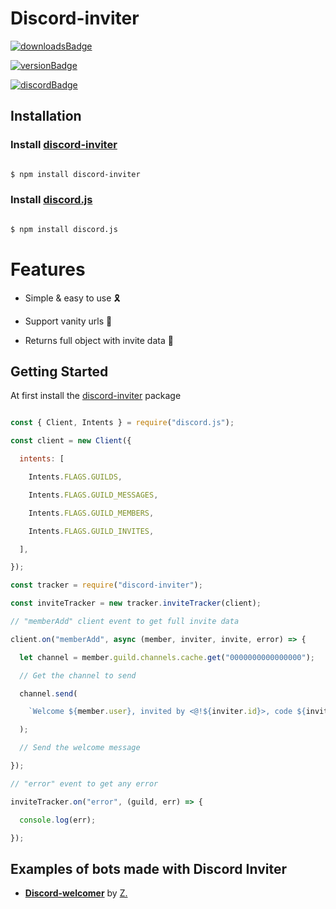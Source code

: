 # Discord-inviter

[![downloadsBadge](https://img.shields.io/npm/dt/discord-inviter)](https://npmjs.com/discord-inviter)

[![versionBadge](https://img.shields.io/npm/v/discord-inviter)](https://npmjs.com/discord-inviter)

[![discordBadge](https://img.shields.io/discord/828240195236266005?color=7289da)](https://discord.gg/VwTxJaqjsJ)

## Installation

### Install **[discord-inviter](https://npmjs.com/package/discord-inviter)**

```sh

$ npm install discord-inviter

```

### Install **[discord.js](https://npmjs.com/package/discord.js)**

```sh

$ npm install discord.js

```

# Features

- Simple & easy to use 🎗️

- Support vanity urls 🔗

- Returns full object with invite data 📡

## Getting Started

At first install the [discord-inviter](https://npmjs.com/discord-inviter) package

```js

const { Client, Intents } = require("discord.js");

const client = new Client({

  intents: [

    Intents.FLAGS.GUILDS,

    Intents.FLAGS.GUILD_MESSAGES,

    Intents.FLAGS.GUILD_MEMBERS,

    Intents.FLAGS.GUILD_INVITES,

  ],

});

const tracker = require("discord-inviter");

const inviteTracker = new tracker.inviteTracker(client);

// "memberAdd" client event to get full invite data

client.on("memberAdd", async (member, inviter, invite, error) => {

  let channel = member.guild.channels.cache.get("0000000000000000");

  // Get the channel to send

  channel.send(

    `Welcome ${member.user}, invited by <@!${inviter.id}>, code ${invite.code}, invite count ${invite.count}`

  );

  // Send the welcome message

});

// "error" event to get any error

inviteTracker.on("error", (guild, err) => {

  console.log(err);

});

```

## Examples of bots made with Discord Inviter

- **[Discord-welcomer](https://github.com/Zsl8/discord-welcomer)** by [Z.](https://github.com/Zsl8)
